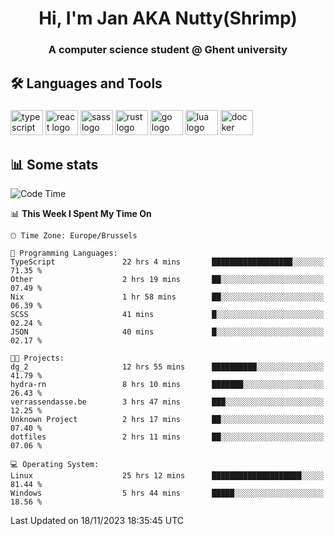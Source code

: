 <h1 align="center">Hi, I'm Jan AKA Nutty(Shrimp)</h1>
<h3 align="center">A computer science student @ Ghent university</h3>

<h2 align="left">🛠️ Languages and Tools</h2>

###

<div align="left">
  <img src="https://cdn.jsdelivr.net/gh/devicons/devicon/icons/typescript/typescript-original.svg" height="40" width="52" alt="typescript logo"  />
  <img src="https://cdn.jsdelivr.net/gh/devicons/devicon/icons/react/react-original.svg" height="40" width="52" alt="react logo"  />
  <img src="https://cdn.jsdelivr.net/gh/devicons/devicon/icons/sass/sass-original.svg" height="40" width="52" alt="sass logo"  />
  <img src="https://cdn.jsdelivr.net/gh/devicons/devicon/icons/rust/rust-plain.svg" height="40" width="52" alt="rust logo"  />
  <img src="https://cdn.jsdelivr.net/gh/devicons/devicon/icons/go/go-original.svg" height="40" width="52" alt="go logo"  />
  <img src="https://cdn.jsdelivr.net/gh/devicons/devicon/icons/lua/lua-original.svg" height="40" width="52" alt="lua logo"  />
  <img src="https://cdn.jsdelivr.net/gh/devicons/devicon/icons/docker/docker-original.svg" height="40" width="52" alt="docker logo"  />
</div>

<h2>📊 Some stats</h2>

<!--START_SECTION:waka-->
![Code Time](http://img.shields.io/badge/Code%20Time-3%2C918%20hrs%2053%20mins-blue)

📊 **This Week I Spent My Time On** 

```text
🕑︎ Time Zone: Europe/Brussels

💬 Programming Languages: 
TypeScript               22 hrs 4 mins       ██████████████████░░░░░░░   71.35 % 
Other                    2 hrs 19 mins       ██░░░░░░░░░░░░░░░░░░░░░░░   07.49 % 
Nix                      1 hr 58 mins        ██░░░░░░░░░░░░░░░░░░░░░░░   06.39 % 
SCSS                     41 mins             █░░░░░░░░░░░░░░░░░░░░░░░░   02.24 % 
JSON                     40 mins             █░░░░░░░░░░░░░░░░░░░░░░░░   02.17 % 

🐱‍💻 Projects: 
dg_2                     12 hrs 55 mins      ██████████░░░░░░░░░░░░░░░   41.79 % 
hydra-rn                 8 hrs 10 mins       ███████░░░░░░░░░░░░░░░░░░   26.43 % 
verrassendasse.be        3 hrs 47 mins       ███░░░░░░░░░░░░░░░░░░░░░░   12.25 % 
Unknown Project          2 hrs 17 mins       ██░░░░░░░░░░░░░░░░░░░░░░░   07.40 % 
dotfiles                 2 hrs 11 mins       ██░░░░░░░░░░░░░░░░░░░░░░░   07.06 % 

💻 Operating System: 
Linux                    25 hrs 12 mins      ████████████████████░░░░░   81.44 % 
Windows                  5 hrs 44 mins       █████░░░░░░░░░░░░░░░░░░░░   18.56 % 
```


 Last Updated on 18/11/2023 18:35:45 UTC
<!--END_SECTION:waka-->
